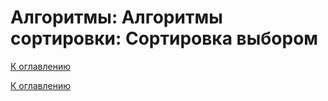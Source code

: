 # Алгоритмы: Алгоритмы сортировки: Сортировка выбором

<!--

-->

[К оглавлению](../README.md)



[К оглавлению](../README.md)
